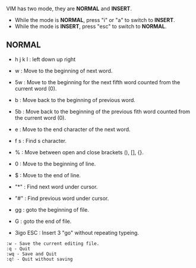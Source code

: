 VIM has two mode, they are **NORMAL** and **INSERT**.

- While the mode is **NORMAL**, press "i" or "a" to switch to **INSERT**.
- While the mode is **INSERT**, press "esc" to switch to **NORMAL**.

## NORMAL

- h j k l : left down up right
- w : Move to the beginning of next word.
- 5w : Move to the beginning for the next fifth word counted from the current word (0).
- b : Move back to the beginning of previous word.
- 5b : Move back to the beginning of the previous fith word counted from the current word (0).
- e : Move to the end character of the next word.
- f s : Find s character.

- % : Move between open and close brackets (), [], {}.
- 0 : Move to the beginning of line.
- $ : Move to the end of line.

- "*" : Find next word under cursor.
- "#" : Find previous word under cursor.

- gg : goto the beginning of file.
- G : goto the end of file.

- 3igo ESC : Insert 3 "go" without repeating typeing.

```
:w - Save the current editing file.
:q - Quit
:wq - Save and Quit
:q! - Quit without saving

